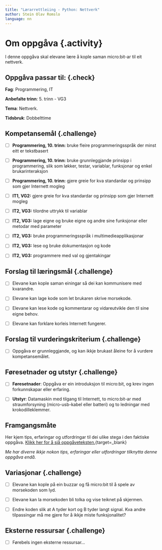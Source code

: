 ```yaml
---
title: "Lærarrettleiing - Python: Nettverk"
author: Stein Olav Romslo
language: nn
---
```



# Om oppgåva {.activity}

I denne oppgåva skal elevane lære å kople saman micro:bit-ar til eit nettverk.

## Oppgåva passar til: {.check}

__Fag__: Programmering, IT

__Anbefalte trinn__: 5. trinn - VG3

__Tema__: Nettverk.

__Tidsbruk__: Dobbelttime

## Kompetansemål {.challenge}

- [ ] __Programmering, 10. trinn:__ bruke fleire programmeringsspråk der minst
  eitt er tekstbasert

- [ ] __Programmering, 10. trinn:__ bruke grunnleggjande prinsipp i
  programmering, slik som løkker, testar, variablar, funksjonar og enkel
  brukarinteraksjon

- [ ] __Programmering, 10. trinn:__ gjere greie for kva standardar og prinsipp
  som gjer Internett mogleg

- [ ] __IT1, VG2:__ gjere greie for kva standardar og prinsipp som gjer
  Internett mogleg

- [ ] __IT2, VG3:__ tilordne uttrykk til variablar

- [ ] __IT2, VG3:__ lage eigne og bruke eigne og andre sine funksjonar eller
  metodar med parameter

- [ ] __IT2, VG3:__ bruke programmeringsspråk i multimedieapplikasjonar

- [ ] __IT2, VG3:__ lese og bruke dokumentasjon og kode

- [ ] __IT2, VG3:__ programmere med val og gjentakingar

## Forslag til læringsmål {.challenge}

- [ ] Elevane kan kople saman einingar så dei kan kommunisere med kvarandre.

- [ ] Elevane kan lage kode som let brukaren skrive morsekode.

- [ ] Elevane kan lese kode og kommentarar og vidareutvikle den til sine eigne
  behov.

- [ ] Elevane kan forklare korleis Internett fungerer.

## Forslag til vurderingskriterium {.challenge}

- [ ] Oppgåva er grunnleggjande, og kan ikkje brukast åleine for å vurdere
  kompetansemålet.

## Føresetnader og utstyr {.challenge}

- [ ] __Føresetnader__: Oppgåva er ein introduksjon til micro:bit, og krev
  ingen forkunnskapar eller erfaring.

- [ ] __Utstyr__: Datamaskin med tilgang til Internett, to micro:bit-ar med
  straumforsyning (micro-usb-kabel eller batteri) og to ledningar med
  krokodilleklemmer.

## Framgangsmåte

Her kjem tips, erfaringar og utfordringar til dei ulike stega i den faktiske
oppgåva. [Klikk her for å sjå
oppgåveteksten.](../python_network/python_network_nn.html){target=_blank}

_Me har diverre ikkje nokon tips, erfaringar eller utfordringar tilknytta denne
oppgåva endå._

## Variasjonar {.challenge}

- [ ] Elevane kan kople på ein buzzar og få micro:bit til å spele av morsekoden
  som lyd.

- [ ] Elevane kan la morsekoden bli tolka og vise teiknet på skjermen.

- [ ] Endre koden slik at A tyder kort og B tyder langt signal. Kva andre
  tilpassingar må me gjere for å ikkje miste funksjonalitet?

## Eksterne ressursar {.challenge}

- [ ] Førebels ingen eksterne ressursar...
